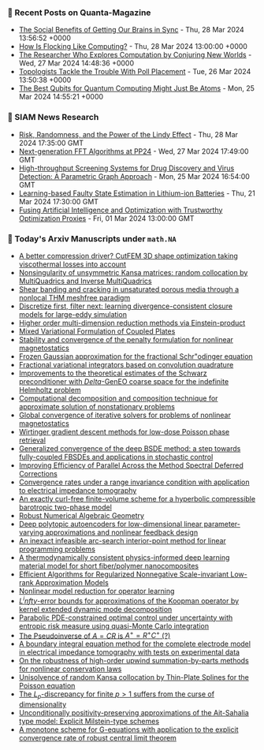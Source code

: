### 📝 Recent Posts on Quanta-Magazine
<!-- quanta starts -->
* <a href="https://www.quantamagazine.org/the-social-benefits-of-getting-our-brains-in-sync-20240328/">The Social Benefits of Getting Our Brains in Sync</a> - Thu, 28 Mar 2024 13:56:52 +0000
* <a href="https://www.quantamagazine.org/how-is-flocking-like-computing-20240328/">How Is Flocking Like Computing?</a> - Thu, 28 Mar 2024 13:00:00 +0000
* <a href="https://www.quantamagazine.org/the-researcher-who-explores-computation-by-conjuring-new-worlds-20240327/">The Researcher Who Explores Computation by Conjuring New Worlds</a> - Wed, 27 Mar 2024 14:48:36 +0000
* <a href="https://www.quantamagazine.org/topologists-tackle-the-trouble-with-poll-placement-20240326/">Topologists Tackle the Trouble With Poll Placement</a> - Tue, 26 Mar 2024 13:50:38 +0000
* <a href="https://www.quantamagazine.org/the-best-qubits-for-quantum-computing-might-just-be-atoms-20240325/">The Best Qubits for Quantum Computing Might Just Be Atoms</a> - Mon, 25 Mar 2024 14:55:21 +0000
<!-- quanta ends -->

### 📝 SIAM News Research
<!-- siam-news starts -->
* <a href="https://sinews.siam.org/Details-Page/risk-randomness-and-the-power-of-the-lindy-effect">Risk, Randomness, and the Power of the Lindy Effect</a> - Thu, 28 Mar 2024 17:35:00 GMT
* <a href="https://sinews.siam.org/Details-Page/next-generation-fft-algorithms-at-pp24">Next-generation FFT Algorithms at PP24</a> - Wed, 27 Mar 2024 17:49:00 GMT
* <a href="https://sinews.siam.org/Details-Page/high-throughput-screening-systems-for-drug-discovery-and-virus-detection-a-parametric-graph-approach">High-throughput Screening Systems for Drug Discovery and Virus Detection: A Parametric Graph Approach</a> - Mon, 25 Mar 2024 16:54:00 GMT
* <a href="https://sinews.siam.org/Details-Page/learning-based-faulty-state-estimation-in-lithium-ion-batteries">Learning-based Faulty State Estimation in Lithium-ion Batteries</a> - Thu, 21 Mar 2024 17:30:00 GMT
* <a href="https://sinews.siam.org/Details-Page/fusing-artificial-intelligence-and-optimization-with-trustworthy-optimization-proxies">Fusing Artificial Intelligence and Optimization with Trustworthy Optimization Proxies</a> - Fri, 01 Mar 2024 13:00:00 GMT
<!-- siam-news ends -->

### 📝 Today's Arxiv Manuscripts under ``math.NA``
<!-- arxiv-math-na starts -->
* <a href="https://arxiv.org/abs/2403.17963">A better compression driver? CutFEM 3D shape optimization taking viscothermal losses into account</a>
* <a href="https://arxiv.org/abs/2403.18017">Nonsingularity of unsymmetric Kansa matrices: random collocation by MultiQuadrics and Inverse MultiQuadrics</a>
* <a href="https://arxiv.org/abs/2403.18053">Shear banding and cracking in unsaturated porous media through a nonlocal THM meshfree paradigm</a>
* <a href="https://arxiv.org/abs/2403.18088">Discretize first, filter next: learning divergence-consistent closure models for large-eddy simulation</a>
* <a href="https://arxiv.org/abs/2403.18171">Higher order multi-dimension reduction methods via Einstein-product</a>
* <a href="https://arxiv.org/abs/2403.18217">Mixed Variational Formulation of Coupled Plates</a>
* <a href="https://arxiv.org/abs/2403.18285">Stability and convergence of the penalty formulation for nonlinear magnetostatics</a>
* <a href="https://arxiv.org/abs/2403.18287">Frozen Gaussian approximation for the fractional Schr"odinger equation</a>
* <a href="https://arxiv.org/abs/2403.18362">Fractional variational integrators based on convolution quadrature</a>
* <a href="https://arxiv.org/abs/2403.18378">Improvements to the theoretical estimates of the Schwarz preconditioner with $Delta$-GenEO coarse space for the indefinite Helmholtz problem</a>
* <a href="https://arxiv.org/abs/2403.18472">Computational decomposition and composition technique for approximate solution of nonstationary problems</a>
* <a href="https://arxiv.org/abs/2403.18520">Global convergence of iterative solvers for problems of nonlinear magnetostatics</a>
* <a href="https://arxiv.org/abs/2403.18527">Wirtinger gradient descent methods for low-dose Poisson phase retrieval</a>
* <a href="https://arxiv.org/abs/2403.18552">Generalized convergence of the deep BSDE method: a step towards fully-coupled FBSDEs and applications in stochastic control</a>
* <a href="https://arxiv.org/abs/2403.18641">Improving Efficiency of Parallel Across the Method Spectral Deferred Corrections</a>
* <a href="https://arxiv.org/abs/2403.18704">Convergence rates under a range invariance condition with application to electrical impedance tomography</a>
* <a href="https://arxiv.org/abs/2403.18724">An exactly curl-free finite-volume scheme for a hyperbolic compressible barotropic two-phase model</a>
* <a href="https://arxiv.org/abs/2403.18749">Robust Numerical Algebraic Geometry</a>
* <a href="https://arxiv.org/abs/2403.18044">Deep polytopic autoencoders for low-dimensional linear parameter-varying approximations and nonlinear feedback design</a>
* <a href="https://arxiv.org/abs/2403.18155">An inexact infeasible arc-search interior-point method for linear programming problems</a>
* <a href="https://arxiv.org/abs/2403.18310">A thermodynamically consistent physics-informed deep learning material model for short fiber/polymer nanocomposites</a>
* <a href="https://arxiv.org/abs/2403.18517">Efficient Algorithms for Regularized Nonnegative Scale-invariant Low-rank Approximation Models</a>
* <a href="https://arxiv.org/abs/2403.18735">Nonlinear model reduction for operator learning</a>
* <a href="https://arxiv.org/abs/2403.18809">$L^infty$-error bounds for approximations of the Koopman operator by kernel extended dynamic mode decomposition</a>
* <a href="https://arxiv.org/abs/2208.02767">Parabolic PDE-constrained optimal control under uncertainty with entropic risk measure using quasi-Monte Carlo integration</a>
* <a href="https://arxiv.org/abs/2305.01716">The Pseudoinverse of $A=CR$ is $A^+=R^+C^+$ (?)</a>
* <a href="https://arxiv.org/abs/2305.17294">A boundary integral equation method for the complete electrode model in electrical impedance tomography with tests on experimental data</a>
* <a href="https://arxiv.org/abs/2311.13888">On the robustness of high-order upwind summation-by-parts methods for nonlinear conservation laws</a>
* <a href="https://arxiv.org/abs/2403.06646">Unisolvence of random Kansa collocation by Thin-Plate Splines for the Poisson equation</a>
* <a href="https://arxiv.org/abs/2403.07961">The $L_p$-discrepancy for finite $p>1$ suffers from the curse of dimensionality</a>
* <a href="https://arxiv.org/abs/2403.16975">Unconditionally positivity-preserving approximations of the Ait-Sahalia type model: Explicit Milstein-type schemes</a>
* <a href="https://arxiv.org/abs/1904.07184">A monotone scheme for G-equations with application to the explicit convergence rate of robust central limit theorem</a>
<!-- arxiv-math-na ends -->
